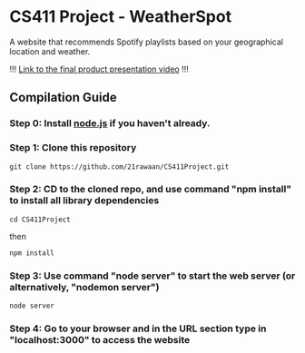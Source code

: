 # CS411 Project - WeatherSpot

A website that recommends Spotify playlists based on your geographical location and weather.

!!! [Link to the final product presentation video](https://youtu.be/VCvXHwBUhK8) !!!

## Compilation Guide

### Step 0: Install [node.js](https://nodejs.org) if you haven't already.

### Step 1: Clone this repository

    git clone https://github.com/21rawaan/CS411Project.git

### Step 2: CD to the cloned repo, and use command "npm install" to install all library dependencies

    cd CS411Project
    
then
    
    npm install

### Step 3: Use command "node server" to start the web server (or alternatively, "nodemon server")

    node server

### Step 4: Go to your browser and in the URL section type in "localhost:3000" to access the website
